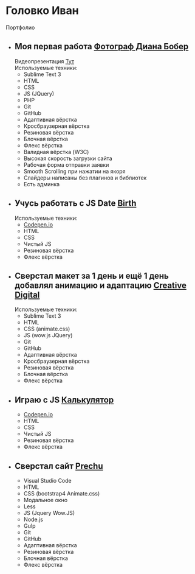 # Головко Иван
Портфолио

* ## Моя первая работа [Фотограф Диана Бобер](https://ivannavin.github.io/photographier/)
   Видеопрезентация [Тут](https://youtu.be/_rBsQR_H3_w)  
   Используемые техники:  
    * Sublime Text 3
    * HTML
    * CSS
    * JS (JQuery)
    * PHP
    * Git
    * GitHub
    * Адаптивная вёрстка
    * Кросбраузерная вёрстка
    * Резиновая вёрстка
    * Блочная вёрстка
    * Флекс вёрстка
    * Валидная вёрстка (W3C)
    * Высокая скорость загрузки сайта
    * Рабочая форма отправки заявки
    * Smooth Scrolling при нажатии на якоря
    * Слайдеры написаны без плагинов и библиотек
    * Есть админка  
* ## Учусь работать с JS Date [Birth](https://ivannavin.github.io/birth/)
   Используемые техники:  
    * [Codepen.io](https://codepen.io/Tori4eli/pen/BPwqdL)
    * HTML
    * CSS
    * Чистый JS 
    * Резиновая вёрстка
    * Флекс вёрстка
* ## Сверстал макет за 1 день и ещё 1 день добавлял анимацию и адаптацию [Creative Digital](https://ivannavin.github.io/creativedigital/)
   Используемые техники:  
    * Sublime Text 3
    * HTML
    * CSS (animate.css)
    * JS (wow.js JQuery)
    * Git
    * GitHub
    * Адаптивная вёрстка
    * Кросбраузерная вёрстка
    * Резиновая вёрстка
    * Блочная вёрстка
    * Флекс вёрстка
* ## Играю с JS [Калькулятор](https://ivannavin.github.io/calculator/)
    * [Codepen.io](https://codepen.io/Tori4eli/pen/qygoRv)
    * HTML
    * CSS
    * Чистый JS 
    * Резиновая вёрстка
    * Флекс вёрстка
* ## Сверстал сайт [Prechu](https://ivannavin.github.io/Prechu/)
    * Visual Studio Code
    * HTML
    * CSS (bootstrap4 Animate.css)
    * Модальное окно
    * Less
    * JS (Jquery Wow.JS)
    * Node.js
    * Gulp
    * Git
    * GitHub
    * Адаптивная вёрстка
    * Резиновая вёрстка
    * Блочная вёрстка
    * Флекс вёрстка
